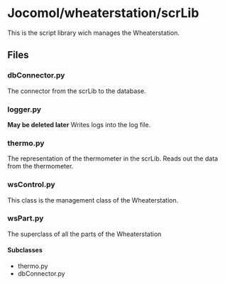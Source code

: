 # Jocomol/wheaterstation/scrLib
This is the script library wich manages the Wheaterstation.

## Files

### dbConnector.py
The connector from the scrLib to the database.

### logger.py
**May be deleted later**
Writes logs into the log file.

### thermo.py
The representation of the thermometer in the scrLib. Reads out the data from the thermometer.

### wsControl.py
This class is the management class of the Wheaterstation.

### wsPart.py
The superclass of all the parts of the Wheaterstation

#### Subclasses
- thermo.py
- dbConnector.py
